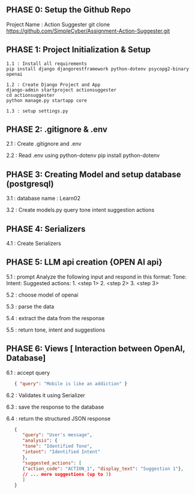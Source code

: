 ## PHASE 0: Setup the Github Repo
   Project Name : Action Suggester
   git clone https://github.com/SimpleCyber/Assignment-Action-Suggester.git



## PHASE 1: Project Initialization & Setup

    1.1 : Install all requirements
    pip install django djangorestframework python-dotenv psycopg2-binary openai

    1.2 : Create Django Project and App
    django-admin startproject actionsuggester 
    cd actionsuggester
    python manage.py startapp core

    1.3 : setup settings.py


## PHASE 2: .gitignore & .env

   2.1 : Create .gitignore and .env

   2.2 : Read .env using python-dotenv pip install python-dotenv



## PHASE 3: Creating Model and setup database (postgresql)

   3.1 : database name : Learn02

   3.2 : Create models.py
            query
            tone
            intent
            suggestion actions




## PHASE 4: Serializers

   4.1 : Create Serializers 


## PHASE 5: LLM api creation {OPEN AI api}

   5.1 : prompt
      Analyze the following input and respond in this format:
      Tone: <tone>
      Intent: <intent>
      Suggested actions:
      1. <step 1>
      2. <step 2>
      3. <step 3>
   
   5.2 : choose model of openai

   5.3 : parse the data

   5.4 : extract the data from the response

   5.5 : return tone, intent and suggestions


## PHASE 6: Views [ Interaction between OpenAI, Database]

   6.1 : accept query
   ``` JSON
      { "query": "Mobile is like an addiction" }
   ```

   6.2 : Validates it using Serializer

   6.3 : save the response to the database

   6.4 : return the structured JSON response
   ``` JSON
      {
         "query": "User's message",
         "analysis": {
         "tone": "Identified Tone",
         "intent": "Identified Intent"
         },
         "suggested_actions": [
         {"action_code": "ACTION_1", "display_text": "Suggestion 1"},
         // ... more suggestions (up to 3)
         ]
      }
   ```
   





